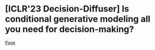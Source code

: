 # [ICLR'23 Decision-Diffuser] Is conditional generative modeling all you need for decision-making?

[Page](https://anuragajay.github.io/decision-diffuser/)